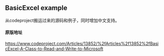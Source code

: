 ## BasicExcel example
从codeproject搬运过来的源码和例子，同时增加中文支持。

#### 原版地址
https://www.codeproject.com/Articles/13852/%2fArticles%2f13852%2fBasicExcel-A-Class-to-Read-and-Write-to-Microsoft
